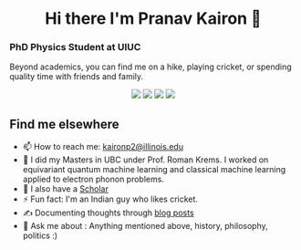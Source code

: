 <h1 align="center">Hi there I'm Pranav Kairon 👋</h1>
<h3>PhD Physics Student at UIUC </h3>

<p>Beyond academics, you can find me on a hike, playing cricket, or spending quality time with friends and family.</p>

<div align="center">
  <img src="https://img.shields.io/badge/-Physics-00ADD8?style=for-the-badge&logo=physics&logoColor=white" />
  <img src="https://img.shields.io/badge/-Machine%20Learning-007ACC?style=for-the-badge&logo=machine-learning&logoColor=white" />
  <img src="https://img.shields.io/badge/-Quantum%20Computing-6A0DAD?style=for-the-badge&logo=quantum-computing&logoColor=white" />
  <img src="https://img.shields.io/badge/-Condensed%20Matter-F97316?style=for-the-badge&logo=atom&logoColor=white" />
  </div>

## Find me elsewhere
- 📫 How to reach me: kaironp2@illinois.edu
- :brain: I did my Masters in UBC under Prof. Roman Krems. I worked on equivariant quantum machine learning and classical machine learning applied to electron phonon problems.
- :fox_face: I also have a [Scholar](https://scholar.google.com/citations?user=4D5oj3MAAAAJ)
- ⚡ Fun fact: I'm an Indian guy who likes cricket.
- ✍️ Documenting thoughts through [blog posts](https://pranav997.github.io/projects/)
- 💬 Ask me about : Anything mentioned above, history, philosophy, politics :)
